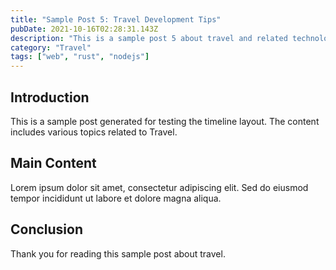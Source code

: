 ```yaml
---
title: "Sample Post 5: Travel Development Tips"
pubDate: 2021-10-16T02:28:31.143Z
description: "This is a sample post 5 about travel and related technologies. Learn about best practices and modern development techniques."
category: "Travel"
tags: ["web", "rust", "nodejs"]
---
```


## Introduction

This is a sample post generated for testing the timeline layout. The content includes various topics related to Travel.

## Main Content

Lorem ipsum dolor sit amet, consectetur adipiscing elit. Sed do eiusmod tempor incididunt ut labore et dolore magna aliqua.

## Conclusion

Thank you for reading this sample post about travel.
